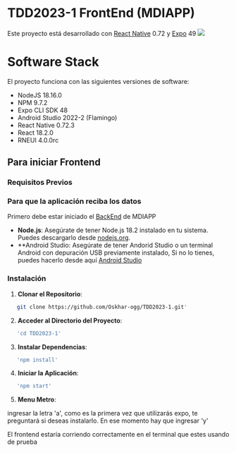 # TDD2023-1 FrontEnd (MDIAPP)
Este proyecto está desarrollado con [React Native](https://github.com/facebook/react-native) 0.72 y [Expo](https://github.com/expo/expo) 49
![](https://raw.githubusercontent.com/expo/expo/main/.github/resources/banner.png)

# Software Stack
El proyecto funciona con las siguientes versiones de software:
 - NodeJS 18.16.0
 - NPM 9.7.2
 - Expo CLI SDK 48
 - Android Studio 2022-2 (Flamingo)
 - React Native 0.72.3
 - React 18.2.0
 - RNEUI 4.0.0rc

## Para iniciar Frontend

### Requisitos Previos
### Para que la aplicación reciba los datos
Primero debe estar iniciado el [BackEnd](https://github.com/Oskhar-ogg/TDD2023-BACKEND) de MDIAPP
- **Node.js**: Asegúrate de tener Node.js 18.2 instalado en tu sistema. Puedes descargarlo desde [nodejs.org](https://nodejs.org/).
- **Android Studio: Asegúrate de tener Andorid Studio o un terminal Android con depuración USB previamente instalado, Si no lo tienes, puedes hacerlo desde aquí [Android Studio](https://developer.android.com/studio)
### Instalación

1. **Clonar el Repositorio**:
```bash
   git clone https://github.com/Oskhar-ogg/TDD2023-1.git'
```
2. **Acceder al Directorio del Proyecto**:
```bash
   'cd TDD2023-1'
```
3. **Instalar Dependencias**:
```bash
   'npm install'
```
4. **Iniciar la Aplicación**:
```bash
   'npm start'
```
5. **Menu Metro**:

 ingresar la letra 'a', como es la primera vez que utilizarás expo, te preguntará si deseas instalarlo.
 En ese momento hay que ingresar 'y'

 El frontend estaría corriendo correctamente en el terminal que estes usando de prueba



